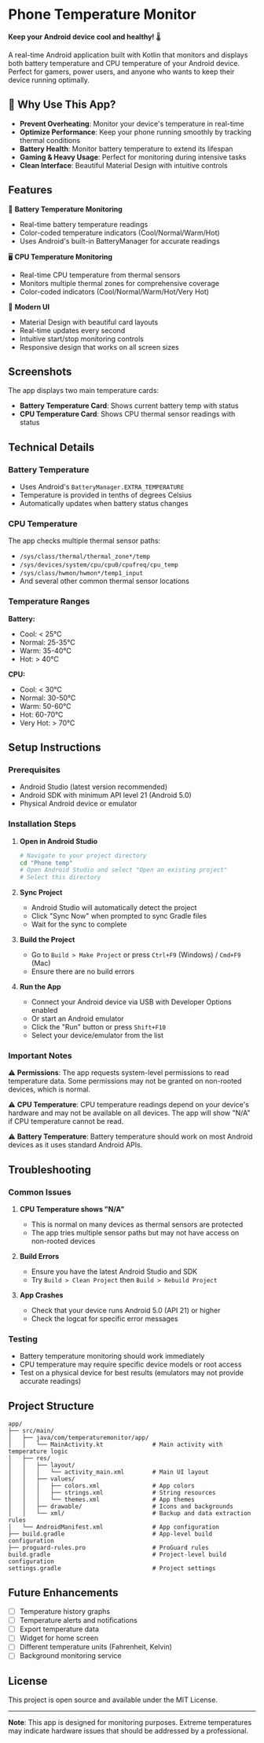 # Phone Temperature Monitor

**Keep your Android device cool and healthy!** 🌡️

A real-time Android application built with Kotlin that monitors and displays both battery temperature and CPU temperature of your Android device. Perfect for gamers, power users, and anyone who wants to keep their device running optimally.

## 🎯 Why Use This App?

- **Prevent Overheating**: Monitor your device's temperature in real-time
- **Optimize Performance**: Keep your phone running smoothly by tracking thermal conditions
- **Battery Health**: Monitor battery temperature to extend its lifespan
- **Gaming & Heavy Usage**: Perfect for monitoring during intensive tasks
- **Clean Interface**: Beautiful Material Design with intuitive controls

## Features

🔋 **Battery Temperature Monitoring**
- Real-time battery temperature readings
- Color-coded temperature indicators (Cool/Normal/Warm/Hot)
- Uses Android's built-in BatteryManager for accurate readings

🖥️ **CPU Temperature Monitoring**
- Real-time CPU temperature from thermal sensors
- Monitors multiple thermal zones for comprehensive coverage
- Color-coded indicators (Cool/Normal/Warm/Hot/Very Hot)

📱 **Modern UI**
- Material Design with beautiful card layouts
- Real-time updates every second
- Intuitive start/stop monitoring controls
- Responsive design that works on all screen sizes

## Screenshots

The app displays two main temperature cards:
- **Battery Temperature Card**: Shows current battery temp with status
- **CPU Temperature Card**: Shows CPU thermal sensor readings with status

## Technical Details

### Battery Temperature
- Uses Android's `BatteryManager.EXTRA_TEMPERATURE`
- Temperature is provided in tenths of degrees Celsius
- Automatically updates when battery status changes

### CPU Temperature
The app checks multiple thermal sensor paths:
- `/sys/class/thermal/thermal_zone*/temp`
- `/sys/devices/system/cpu/cpu0/cpufreq/cpu_temp`
- `/sys/class/hwmon/hwmon*/temp1_input`
- And several other common thermal sensor locations

### Temperature Ranges
**Battery:**
- Cool: < 25°C
- Normal: 25-35°C
- Warm: 35-40°C
- Hot: > 40°C

**CPU:**
- Cool: < 30°C
- Normal: 30-50°C
- Warm: 50-60°C
- Hot: 60-70°C
- Very Hot: > 70°C

## Setup Instructions

### Prerequisites
- Android Studio (latest version recommended)
- Android SDK with minimum API level 21 (Android 5.0)
- Physical Android device or emulator

### Installation Steps

1. **Open in Android Studio**
   ```bash
   # Navigate to your project directory
   cd "Phone temp"
   # Open Android Studio and select "Open an existing project"
   # Select this directory
   ```

2. **Sync Project**
   - Android Studio will automatically detect the project
   - Click "Sync Now" when prompted to sync Gradle files
   - Wait for the sync to complete

3. **Build the Project**
   - Go to `Build > Make Project` or press `Ctrl+F9` (Windows) / `Cmd+F9` (Mac)
   - Ensure there are no build errors

4. **Run the App**
   - Connect your Android device via USB with Developer Options enabled
   - Or start an Android emulator
   - Click the "Run" button or press `Shift+F10`
   - Select your device/emulator from the list

### Important Notes

⚠️ **Permissions**: The app requests system-level permissions to read temperature data. Some permissions may not be granted on non-rooted devices, which is normal.

⚠️ **CPU Temperature**: CPU temperature readings depend on your device's hardware and may not be available on all devices. The app will show "N/A" if CPU temperature cannot be read.

⚠️ **Battery Temperature**: Battery temperature should work on most Android devices as it uses standard Android APIs.

## Troubleshooting

### Common Issues

1. **CPU Temperature shows "N/A"**
   - This is normal on many devices as thermal sensors are protected
   - The app tries multiple sensor paths but may not have access on non-rooted devices

2. **Build Errors**
   - Ensure you have the latest Android Studio and SDK
   - Try `Build > Clean Project` then `Build > Rebuild Project`

3. **App Crashes**
   - Check that your device runs Android 5.0 (API 21) or higher
   - Check the logcat for specific error messages

### Testing

- Battery temperature monitoring should work immediately
- CPU temperature may require specific device models or root access
- Test on a physical device for best results (emulators may not provide accurate readings)

## Project Structure

```
app/
├── src/main/
│   ├── java/com/temperaturemonitor/app/
│   │   └── MainActivity.kt              # Main activity with temperature logic
│   ├── res/
│   │   ├── layout/
│   │   │   └── activity_main.xml        # Main UI layout
│   │   ├── values/
│   │   │   ├── colors.xml               # App colors
│   │   │   ├── strings.xml              # String resources
│   │   │   └── themes.xml               # App themes
│   │   ├── drawable/                    # Icons and backgrounds
│   │   └── xml/                         # Backup and data extraction rules
│   └── AndroidManifest.xml              # App configuration
├── build.gradle                         # App-level build configuration
├── proguard-rules.pro                   # ProGuard rules
build.gradle                             # Project-level build configuration
settings.gradle                          # Project settings
```

## Future Enhancements

- [ ] Temperature history graphs
- [ ] Temperature alerts and notifications
- [ ] Export temperature data
- [ ] Widget for home screen
- [ ] Different temperature units (Fahrenheit, Kelvin)
- [ ] Background monitoring service

## License

This project is open source and available under the MIT License.

---

**Note**: This app is designed for monitoring purposes. Extreme temperatures may indicate hardware issues that should be addressed by a professional. 